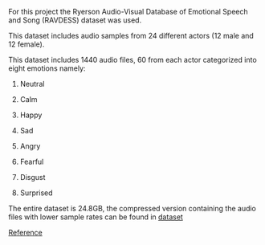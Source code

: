 For this project the Ryerson Audio-Visual Database of Emotional Speech and Song (RAVDESS) dataset was used.

This dataset includes audio samples from 24 different actors (12 male and 12 female).

This dataset includes 1440 audio files, 60 from each actor categorized into eight emotions namely:

1. Neutral

2. Calm

3. Happy

4. Sad

5. Angry

6. Fearful

7. Disgust

8. Surprised

The entire dataset is 24.8GB, the compressed version containing the audio files with lower sample rates can be found in [dataset](https://drive.google.com/file/d/1wWsrN2Ep7x6lWqOXfr4rpKGYrJhWc8z7/view)

[Reference](https://data-flair.training/blogs/python-mini-project-speech-emotion-recognition/)
